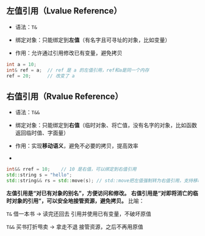 ## 左值引用（Lvalue Reference）

-   语法：`T&`
    
-   绑定对象：只能绑定到**左值**（有名字且可寻址的对象，比如变量）
    
-   作用：允许通过引用修改已有变量，避免拷贝

```cpp
int a = 10;
int& ref = a;  // ref 是 a 的左值引用，ref和a是同一个内存
ref = 20;      // 改变了 a
```

## 右值引用（Rvalue Reference）

-   语法：`T&&`
    
-   绑定对象：只能绑定到**右值**（临时对象、将亡值，没有名字的对象，比如函数返回临时值、字面量）
    
-   作用：实现**移动语义**，避免不必要的拷贝，提高效率
- 
```cpp
int&& rref = 10;    // 10 是右值，可以绑定到右值引用
std::string s = "hello";
std::string&& rs = std::move(s); // std::move把左值强制转为右值引用，支持移动
```

 **左值引用是“对已有对象的别名”，方便访问和修改。**
 **右值引用是“对即将消亡的临时对象的引用”，可以安全地接管资源，避免拷贝。**
比喻：

`T&`
借一本书 → 读完还回去
引用并使用已有变量，不破坏原值

`T&&`
买书打折甩卖 → 拿走不退
接管资源，之后不再用原值
<!--stackedit_data:
eyJoaXN0b3J5IjpbLTE2MDcyMzUzOTJdfQ==
-->